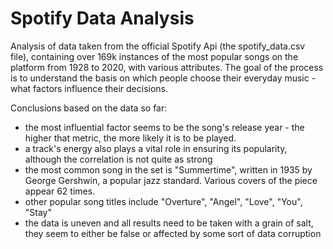 # Spotify Data Analysis
Analysis of data taken from the official Spotify Api (the spotify_data.csv file), containing over 169k instances of the most popular songs on the platform 
from 1928 to 2020, with various attributes. The goal of the process is to understand the basis on which people choose their 
everyday music - what factors influence their decisions. 

Conclusions based on the data so far:

- the most influential factor seems to be the song's release year - the higher that metric, the more likely it is to be played.
- a track's energy also plays a vital role in ensuring its popularity, although the correlation is not quite as strong 
- the most common song in the set is "Summertime", written in 1935 by George Gershwin, a popular jazz standard. Various covers of the piece appear 62 times. 
- other popular song titles include "Overture", "Angel", "Love", "You", "Stay"
- the data is uneven and all results need to be taken with a grain of salt, they seem to either be false or affected by some sort of data corruption
